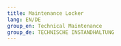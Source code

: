 ```yaml
---
title: Maintenance Locker
lang: EN/DE
group_en: Technical Maintenance
group_de: TECHNISCHE INSTANDHALTUNG
---
```


<style>
p {
 text-align: center;
}

img {
    margin-top: 10px;
    width: 100%;
}

::-webkit-scrollbar {
    width: 16px;
}
 
::-webkit-scrollbar-track {
    -webkit-box-shadow: inset 0 0 6px rgba(0,0,0); 
    border-radius: 10px;
}
 
::-webkit-scrollbar-thumb {
    border-radius: 10px;
    -webkit-box-shadow: inset 0 0 16px rgba(255,255,255); 
}

#content {
   -webkit-animation-name: move;
   -webkit-animation-duration: 3s;
   -webkit-animation-iteration-count: 1;
   -webkit-animation-timing-function: linear;
}

@-webkit-keyframes move {
   0% {
      transform:translateY(0);
   }
   100% {
      transform:translateY(-100%);
   }
}

</style>

